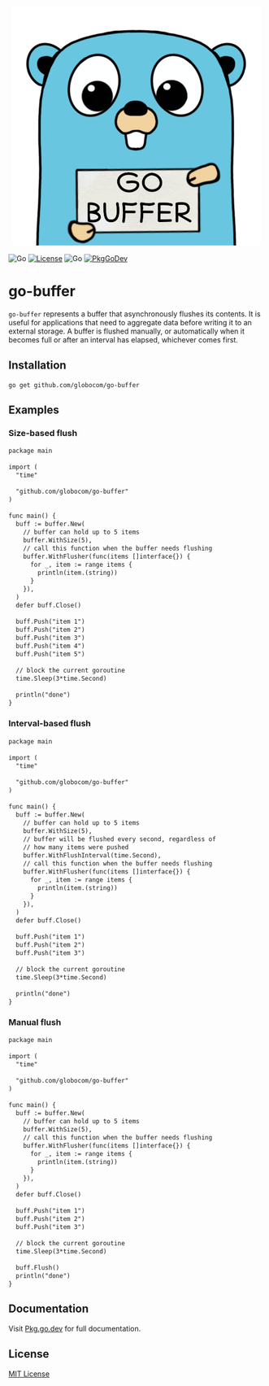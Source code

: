 <p align="center">
  <img src="gopher.png">
</p>

![Go](https://img.shields.io/github/workflow/status/globocom/go-buffer/Go?style=flat-square)
[![License](https://img.shields.io/github/license/globocom/go-buffer?color=blue&style=flat-square)](https://github.com/globocom/go-buffer/blob/master/LICENSE)
![Go](https://img.shields.io/github/go-mod/go-version/globocom/go-buffer?style=flat-square)
[![PkgGoDev](https://img.shields.io/badge/Go-reference-blue?style=flat-square)](https://pkg.go.dev/github.com/globocom/go-buffer)

# go-buffer

`go-buffer` represents a buffer that asynchronously flushes its contents. It is useful for applications that need to aggregate data before writing it to an external storage. A buffer is flushed manually, or automatically when it becomes full or after an interval has elapsed, whichever comes first.

## Installation

    go get github.com/globocom/go-buffer

## Examples

### Size-based flush

```golang
package main

import (
  "time"

  "github.com/globocom/go-buffer"
)

func main() {
  buff := buffer.New(
    // buffer can hold up to 5 items
    buffer.WithSize(5),
    // call this function when the buffer needs flushing
    buffer.WithFlusher(func(items []interface{}) {
      for _, item := range items {
        println(item.(string))
      }
    }),
  )
  defer buff.Close()

  buff.Push("item 1")
  buff.Push("item 2")
  buff.Push("item 3")
  buff.Push("item 4")
  buff.Push("item 5")

  // block the current goroutine
  time.Sleep(3*time.Second)

  println("done")
}
```

### Interval-based flush

```golang
package main

import (
  "time"

  "github.com/globocom/go-buffer"
)

func main() {
  buff := buffer.New(
    // buffer can hold up to 5 items
    buffer.WithSize(5),
    // buffer will be flushed every second, regardless of
    // how many items were pushed
    buffer.WithFlushInterval(time.Second),
    // call this function when the buffer needs flushing
    buffer.WithFlusher(func(items []interface{}) {
      for _, item := range items {
        println(item.(string))
      }
    }),
  )
  defer buff.Close()

  buff.Push("item 1")
  buff.Push("item 2")
  buff.Push("item 3")

  // block the current goroutine
  time.Sleep(3*time.Second)

  println("done")
}
```

### Manual flush

```golang
package main

import (
  "time"

  "github.com/globocom/go-buffer"
)

func main() {
  buff := buffer.New(
    // buffer can hold up to 5 items
    buffer.WithSize(5),
    // call this function when the buffer needs flushing
    buffer.WithFlusher(func(items []interface{}) {
      for _, item := range items {
        println(item.(string))
      }
    }),
  )
  defer buff.Close()

  buff.Push("item 1")
  buff.Push("item 2")
  buff.Push("item 3")

  // block the current goroutine
  time.Sleep(3*time.Second)

  buff.Flush()
  println("done")
}
```

## Documentation

Visit [Pkg.go.dev](https://pkg.go.dev/github.com/globocom/go-buffer) for full documentation.

## License

[MIT License](https://github.com/globocom/go-buffer/blob/master/LICENSE)
